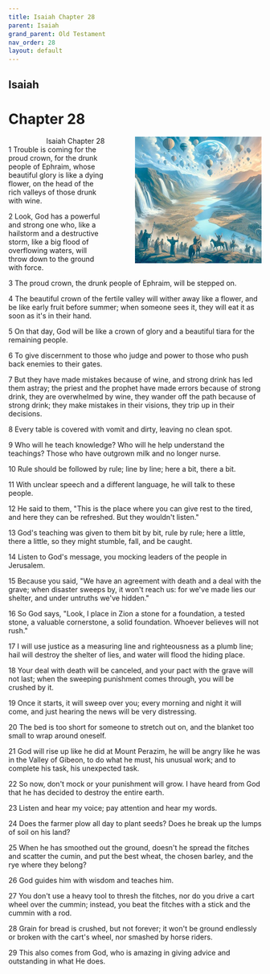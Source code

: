 ```yaml
---
title: Isaiah Chapter 28
parent: Isaiah
grand_parent: Old Testament
nav_order: 28
layout: default
---
```


## Isaiah

# Chapter 28

<div style="clear: both; text-align: right;">
    <div style="max-width: 50%; height: auto; float: right; margin: 0 0 10px 10px; padding-left: 10%;">
        <img src="/assets/Image/Isaiah/500/28.jpg" alt="Isaiah Chapter 28" class="chapter-image">
    </div>
    <figcaption style="font-size: 14px; text-align: right;">Isaiah Chapter 28</figcaption>
</div>
1 Trouble is coming for the proud crown, for the drunk people of Ephraim, whose beautiful glory is like a dying flower, on the head of the rich valleys of those drunk with wine.

2 Look, God has a powerful and strong one who, like a hailstorm and a destructive storm, like a big flood of overflowing waters, will throw down to the ground with force.

3 The proud crown, the drunk people of Ephraim, will be stepped on.

4 The beautiful crown of the fertile valley will wither away like a flower, and be like early fruit before summer; when someone sees it, they will eat it as soon as it's in their hand.

5 On that day, God will be like a crown of glory and a beautiful tiara for the remaining people.

6 To give discernment to those who judge and power to those who push back enemies to their gates.

7 But they have made mistakes because of wine, and strong drink has led them astray; the priest and the prophet have made errors because of strong drink, they are overwhelmed by wine, they wander off the path because of strong drink; they make mistakes in their visions, they trip up in their decisions.

8 Every table is covered with vomit and dirty, leaving no clean spot.

9 Who will he teach knowledge? Who will he help understand the teachings? Those who have outgrown milk and no longer nurse.

10 Rule should be followed by rule; line by line; here a bit, there a bit.

11 With unclear speech and a different language, he will talk to these people.

12 He said to them, "This is the place where you can give rest to the tired, and here they can be refreshed. But they wouldn't listen."

13 God's teaching was given to them bit by bit, rule by rule; here a little, there a little, so they might stumble, fall, and be caught.

14 Listen to God's message, you mocking leaders of the people in Jerusalem.

15 Because you said, "We have an agreement with death and a deal with the grave; when disaster sweeps by, it won't reach us: for we've made lies our shelter, and under untruths we've hidden."

16 So God says, "Look, I place in Zion a stone for a foundation, a tested stone, a valuable cornerstone, a solid foundation. Whoever believes will not rush."

17 I will use justice as a measuring line and righteousness as a plumb line; hail will destroy the shelter of lies, and water will flood the hiding place.

18 Your deal with death will be canceled, and your pact with the grave will not last; when the sweeping punishment comes through, you will be crushed by it.

19 Once it starts, it will sweep over you; every morning and night it will come, and just hearing the news will be very distressing.

20 The bed is too short for someone to stretch out on, and the blanket too small to wrap around oneself.

21 God will rise up like he did at Mount Perazim, he will be angry like he was in the Valley of Gibeon, to do what he must, his unusual work; and to complete his task, his unexpected task.

22 So now, don't mock or your punishment will grow. I have heard from God that he has decided to destroy the entire earth.

23 Listen and hear my voice; pay attention and hear my words.

24 Does the farmer plow all day to plant seeds? Does he break up the lumps of soil on his land?

25 When he has smoothed out the ground, doesn't he spread the fitches and scatter the cumin, and put the best wheat, the chosen barley, and the rye where they belong?

26 God guides him with wisdom and teaches him.

27 You don't use a heavy tool to thresh the fitches, nor do you drive a cart wheel over the cummin; instead, you beat the fitches with a stick and the cummin with a rod.

28 Grain for bread is crushed, but not forever; it won't be ground endlessly or broken with the cart's wheel, nor smashed by horse riders.

29 This also comes from God, who is amazing in giving advice and outstanding in what He does.


